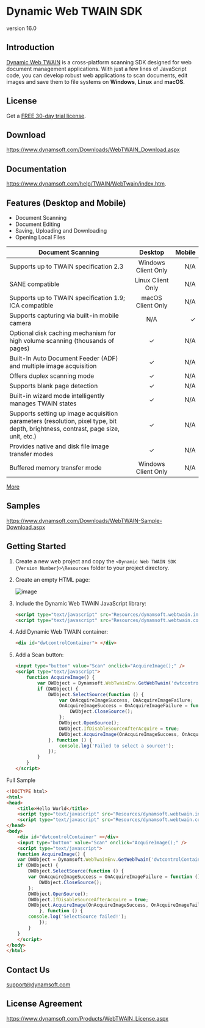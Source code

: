 # Dynamic Web TWAIN SDK
version 16.0

## Introduction

[Dynamic Web TWAIN][1] is a cross-platform scanning SDK designed for web document management applications. With just a few lines of JavaScript code, you can develop robust web applications to scan documents, edit images and save them to file systems on **Windows**, **Linux** and **macOS**.

## License
Get a [FREE 30-day trial license](https://www.dynamsoft.com/CustomerPortal/Portal/Triallicense.aspx).

## Download
https://www.dynamsoft.com/Downloads/WebTWAIN_Download.aspx

## Documentation

https://www.dynamsoft.com/help/TWAIN/WebTwain/index.htm.

## Features (Desktop and Mobile)

- Document Scanning
- Document Editing
- Saving, Uploading and Downloading
- Opening Local Files

| Document Scanning        | Desktop            | Mobile  |
| ------------- |:-------------:| -----:|
| Supports up to TWAIN specification 2.3        | Windows Client Only | N/A |
| SANE compatible                               | Linux Client Only      |   N/A|
| Supports up to TWAIN specification 1.9; ICA compatible | macOS Client Only     |    N/A |
| Supports capturing via built-in mobile camera    | N/A | ✓ |
| Optional disk caching mechanism for high volume scanning (thousands of pages)    | ✓      |   N/A |
| Built-In Auto Document Feeder (ADF) and multiple image acquisition | ✓      |    N/A |
| Offers duplex scanning mode   | ✓ | N/A |
|Supports blank page detection    | ✓      |   N/A |
|Built-in wizard mode intelligently manages TWAIN states | ✓      |    N/A |
| Supports setting up image acquisition parameters (resolution, pixel type, bit depth, brightness, contrast, page size, unit, etc.) | ✓ | N/A |
| Provides native and disk file image transfer modes    | ✓      |   N/A |
| Buffered memory transfer mode | Windows Client Only      |    N/A |



[More][2]



## Samples
https://www.dynamsoft.com/Downloads/WebTWAIN-Sample-Download.aspx

## Getting Started
1. Create a new web project and copy the `<Dynamic Web TWAIN SDK {Version Number}>\Resources` folder to your project directory.

2. Create an empty HTML page:

    ![image](https://www.dynamsoft.com/Support/DWTGuide/Documents/res/Images/ResourcesAndHTML.png)

3. Include the Dynamic Web TWAIN JavaScript library:

    ```html
    <script type="text/javascript" src="Resources/dynamsoft.webtwain.initiate.js"></script>
    <script type="text/javascript" src="Resources/dynamsoft.webtwain.config.js"></script>
    ```
   

4. Add Dynamic Web TWAIN container:

    ```html
    <div id="dwtcontrolContainer"> </div>
    ```

5. Add a Scan button:

    ```html
    <input type="button" value="Scan" onclick="AcquireImage();" />
    <script type="text/javascript"> 
        function AcquireImage() {
			var DWObject = Dynamsoft.WebTwainEnv.GetWebTwain('dwtcontrolContainer');
            if (DWObject) {
                DWObject.SelectSource(function () {
                    var OnAcquireImageSuccess, OnAcquireImageFailure;
                    OnAcquireImageSuccess = OnAcquireImageFailure = function () {
                        DWObject.CloseSource();
                    };
                    DWObject.OpenSource();
                    DWObject.IfDisableSourceAfterAcquire = true;
                    DWObject.AcquireImage(OnAcquireImageSuccess, OnAcquireImageFailure);
                }, function () {
                    console.log('Failed to select a source!');
                });
            }
        }
    </script>
    ```

Full Sample

```html
<!DOCTYPE html>
<html>
<head>
    <title>Hello World</title>
    <script type="text/javascript" src="Resources/dynamsoft.webtwain.initiate.js"></script>
    <script type="text/javascript" src="Resources/dynamsoft.webtwain.config.js"></script>
</head>
<body>
    <div id="dwtcontrolContainer" ></div>
    <input type="button" value="Scan" onclick="AcquireImage();" />
    <script type="text/javascript">
    function AcquireImage() {
	var DWObject = Dynamsoft.WebTwainEnv.GetWebTwain('dwtcontrolContainer');
	if (DWObject) {		
		DWObject.SelectSource(function () {		
		var OnAcquireImageSuccess = OnAcquireImageFailure = function () {
		    DWObject.CloseSource();
		};
		DWObject.OpenSource();
		DWObject.IfDisableSourceAfterAcquire = true;
		DWObject.AcquireImage(OnAcquireImageSuccess, OnAcquireImageFailure);
            }, function () {
		console.log('SelectSource failed!');
            });
        }
    }
    </script>
</body>
</html>
```

## Contact Us
support@dynamsoft.com

## License Agreement
https://www.dynamsoft.com/Products/WebTWAIN_License.aspx

[1]:https://www.dynamsoft.com/Products/WebTWAIN_Overview.aspx
[2]:https://www.dynamsoft.com/Products/WebTWAIN_Features.aspx
